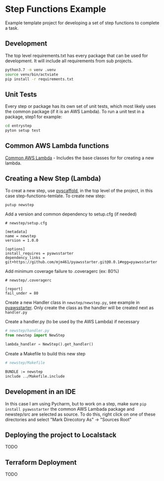 # Step Functions Example
Example template project for developing a set of step functions to complete a task.

## Development
The top level requirements.txt has every package that can be used for development.
It will include all requirements from sub projects. 
```bash
python3.7 -m venv .venv
source venv/bin/actviate
pip install -r requirements.txt
```

## Unit Tests
Every step or package has its own set of unit tests, which most likely
uses the common package (if it is an AWS Lambda).  To run a unit test 
in a package, step1 for
example:
```bash
cd entrystep
pyton setup test
```

## Common AWS Lambda functions
[Common AWS Lambda](https://github.com/mjm461/pyawsstarter) - Includes the base 
classes for for creating a new lambda.

## Creating a New Step (Lambda)
To creat a new step, use [pyscaffold](https://github.com/pyscaffold/pyscaffold/), 
in the top level of the project, in this case step-functions-temlate.  To create new step:

```bash
putup newstep
```

Add a version and common dependency to setup.cfg (if needed)
```
# newstep/setup.cfg

[metadata]
name = newstep
version = 1.0.0

[options]
install_requires = pyawsstarter
dependency_links = git+https://github.com/mjm461/pyawsstarter.git@0.0.1#egg=pyawsstarter
```
Add minimum coverage failure to .coveragerc (ex: 80%)
```
# newstep/.coveragerc

[report]
fail_under = 80
```

Create a new Handler class in ```newstep/newstep.py```, 
see example in [pyawsstarter](https://github.com/mjm461/pyawsstarter). Only create the class
as the handler will be created next as ```handler.py```

Create a handler.py (to be used by the AWS Lambda) if necessary
```python
# newstep/handler.py
from newstep import NewStep

lambda_handler = NewStep().get_handler()
```

Create a Makefile to build this new step
```bash
# newstep/Makefile

BUNDLE := newstep
include ../Makefile.include
```

## Development in an IDE
In this case I am using Pycharm, but to work on a step, make sure ```pip install pyawsstarter```
the common AWS Lambada package and newstep/src are selected as source.  To do this, right click
on one of these directories and select "Mark Direcotory As" -> "Sources Root"

## Deploying the project to Localstack
TODO

## Terraform Deployment
TODO